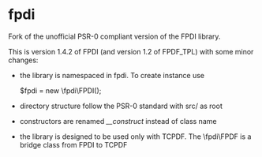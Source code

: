 fpdi
====

Fork of the unofficial PSR-0 compliant version of the FPDI library.


This is version 1.4.2 of FPDI (and version 1.2 of FPDF_TPL) with some minor changes:

* the library is namespaced in fpdi. To create instance use

    $fpdi = new \fpdi\FPDI();

* directory structure follow the PSR-0 standard with src/ as root

* constructors are renamed *__construct* instead of class name

* the library is designed to be used only with TCPDF. The \fpdi\FPDF is a bridge class from FPDI to TCPDF
